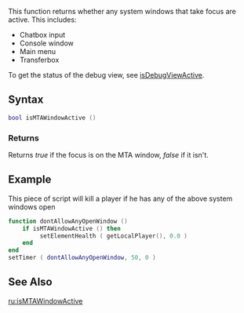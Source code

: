This function returns whether any system windows that take focus are active. This includes:

-   Chatbox input
-   Console window
-   Main menu
-   Transferbox

To get the status of the debug view, see [isDebugViewActive](/docs/isdebugviewactive.md "wikilink").

Syntax
------

``` lua
bool isMTAWindowActive ()
```

### Returns

Returns *true* if the focus is on the MTA window, *false* if it isn't.

Example
-------

This piece of script will kill a player if he has any of the above system windows open

``` lua
function dontAllowAnyOpenWindow ()
    if isMTAWindowActive () then
         setElementHealth ( getLocalPlayer(), 0.0 )
    end  
end
setTimer ( dontAllowAnyOpenWindow, 50, 0 )
```

See Also
--------

[ru:isMTAWindowActive](/docs/ru:ismtawindowactive.md "wikilink")
